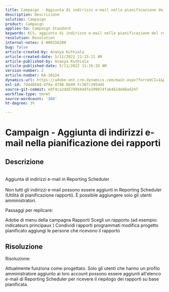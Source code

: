 ```yaml
---
title: Campaign - Aggiunta di indirizzi e-mail nella pianificazione dei rapporti
description: Descrizione
solution: Campaign
product: Campaign
applies-to: Campaign Standard
keywords: KCS, aggiunta di indirizzo e-mail nella pianificazione del reporting
resolution: Resolution
internal-notes: E-000156280
bug: false
article-created-by: Ananya Kuthiala
article-created-date: 5/11/2022 11:15:11 AM
article-published-by: Ananya Kuthiala
article-published-date: 5/11/2022 11:16:19 AM
version-number: 2
article-number: KA-16124
dynamics-url: https://adobe-ent.crm.dynamics.com/main.aspx?forceUCI=1&pagetype=entityrecord&etn=knowledgearticle&id=53ba3e9c-1bd1-ec11-a7b5-0022480a8e40
exl-id: 7d4d8584-479a-4f98-8b49-fc307c395dd5
source-git-commit: e8f4ca2dd578944d4fe399074fab461de88ad247
workflow-type: tm+mt
source-wordcount: '104'
ht-degree: 3%

---
```


# Campaign - Aggiunta di indirizzi e-mail nella pianificazione dei rapporti

## Descrizione

<br>Aggiunta di indirizzi e-mail in Reporting Scheduler<br><br>
Non tutti gli indirizzi e-mail possono essere aggiunti in Reporting Scheduler (Utilità di pianificazione rapporti).
È possibile aggiungere solo gli utenti amministratori.

Passaggi per replicare:

Adobe di menu della campagna Rapporti Scegli un rapporto (ad esempio: indicateurs principaux ) Condividi rapporti programmati modifica progetto pianificato aggiungi le persone che ricevono il rapporto


## Risoluzione


Risoluzione:

Attualmente funziona come progettato. Solo gli utenti che hanno un profilo amministratore aggiunto ai loro account possono essere aggiunti all&#39;elenco e-mail di Reporting Scheduler per ricevere il riepilogo dei rapporti su base pianificata.
